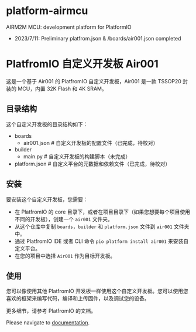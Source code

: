 # platform-airmcu
AIRM2M MCU: development platform for PlatformIO 


- 2023/7/11: Preliminary platfrom.json & /boards/air001.json completed

# PlatfromIO 自定义开发板 Air001

这是一个基于 Air001 的 PlatfromIO 自定义开发板，Air001 是一款 TSSOP20 封装的 MCU，内置 32K Flash 和 4K SRAM。

## 目录结构

这个自定义开发板的目录结构如下：


  - boards
    - air001.json # 自定义开发板的配置文件（已完成，待校对）
  - builder
    - main.py # 自定义开发板的构建脚本（未完成）
  - platform.json # 自定义平台的元数据和依赖文件（已完成，待校对）

## 安装

要安装这个自定义开发板，您需要：

- 在 PlatfromIO 的 core 目录下，或者在项目目录下（如果您想要每个项目使用不同的开发板），创建一个 `air001` 文件夹。
- 从这个仓库中复制 `boards`，`builder` 和 `platform.json` 文件到 `air001` 文件夹中。
- 通过 PlatfromIO IDE 或者 CLI 命令 `pio platform install air001` 来安装自定义平台。
- 在您的项目中选择 `Air001` 作为目标开发板。

## 使用

您可以像使用其他 PlatfromIO 开发板一样使用这个自定义开发板。您可以使用您喜欢的框架来编写代码，编译和上传固件，以及调试您的设备。

更多细节，请参考 PlatfromIO 的文档。


Please navigate to [documentation](https://docs.platformio.org/page/platforms/air001.html).
